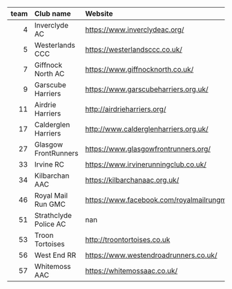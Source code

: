 |   team | Club name             | Website                                   |
|-------:|:----------------------|:------------------------------------------|
|      4 | Inverclyde AC         | https://www.inverclydeac.org/             |
|      5 | Westerlands CCC       | https://westerlandsccc.co.uk/             |
|      7 | Giffnock North AC     | https://www.giffnocknorth.co.uk/          |
|      9 | Garscube Harriers     | https://www.garscubeharriers.org.uk/      |
|     11 | Airdrie Harriers      | http://airdrieharriers.org/               |
|     17 | Calderglen Harriers   | http://www.calderglenharriers.org.uk/     |
|     27 | Glasgow FrontRunners  | https://www.glasgowfrontrunners.org/      |
|     33 | Irvine RC             | https://www.irvinerunningclub.co.uk/      |
|     34 | Kilbarchan AAC        | https://kilbarchanaac.org.uk/             |
|     46 | Royal Mail Run GMC    | https://www.facebook.com/royalmailrungmc/ |
|     51 | Strathclyde Police AC | nan                                       |
|     53 | Troon Tortoises       | http://troontortoises.co.uk               |
|     56 | West End RR           | https://www.westendroadrunners.co.uk/     |
|     57 | Whitemoss AAC         | https://whitemossaac.co.uk/               |